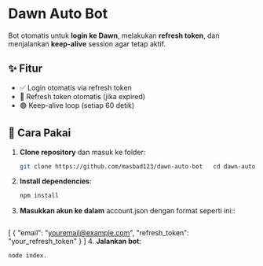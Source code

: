 # Dawn Auto Bot

Bot otomatis untuk **login ke Dawn**, melakukan **refresh token**, dan menjalankan **keep-alive** session agar tetap aktif.

## ✨ Fitur
- ✅ Login otomatis via refresh token
- 🔄 Refresh token otomatis (jika expired)
- 🟢 Keep-alive loop (setiap 60 detik)

## 🧠 Cara Pakai

1. **Clone repository** dan masuk ke folder:

   ```bash
   git clone https://github.com/masbad123/dawn-auto-bot   cd dawn-auto-bot
2. **Install dependencies**:

   ```bash
   npm install
3. **Masukkan akun ke dalam** account.json dengan format seperti ini::

   ```json
  [
  {
    "email": "youremail@example.com",
    "refresh_token": "your_refresh_token"
  }
]
4. **Jalankan bot**:

   ```bash
   node index.
